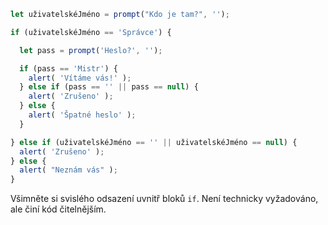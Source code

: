 

```js run demo
let uživatelskéJméno = prompt("Kdo je tam?", '');

if (uživatelskéJméno == 'Správce') {

  let pass = prompt('Heslo?', '');

  if (pass == 'Mistr') {
    alert( 'Vítáme vás!' );
  } else if (pass == '' || pass == null) {
    alert( 'Zrušeno' );
  } else {
    alert( 'Špatné heslo' );
  }

} else if (uživatelskéJméno == '' || uživatelskéJméno == null) {
  alert( 'Zrušeno' );
} else {
  alert( "Neznám vás" );
}
```

Všimněte si svislého odsazení uvnitř bloků `if`. Není technicky vyžadováno, ale činí kód čitelnějším.
